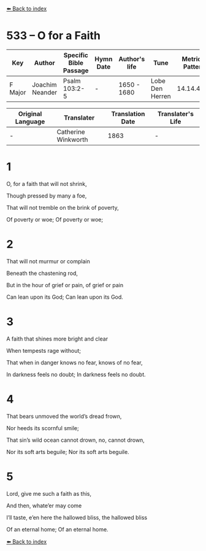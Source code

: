 [⬅️ Back to index](../README.md)

# 533 – O for a Faith

Key | Author   | Specific Bible Passage     |Hymn Date |Author's life |Tune |Metrical Pattern   |Composer/Source                                                                                        
-- | --------- | ---------------------------|----------|--------------|-----|-------------------|-------------   
F Major  | Joachim Neander      | Psalm 103:2-5 | -  | 1650 - 1680 | Lobe Den Herren | 14.14.4.7.8 | Chorale Book for England, 1863 

Original Language | Translater | Translation Date   | Translater's Life     
----------------- | --------- | --------------------|-------------   
\-  | Catherine Winkworth      | 1863 | -  | 1827 - 1878 



# 1

O, for a faith that will not shrink,

Though pressed by many a foe,

That will not tremble on the brink of poverty,

Of poverty or woe; Of poverty or woe;



# 2

That will not murmur or complain

Beneath the chastening rod,

But in the hour of grief or pain, of grief or pain

Can lean upon its God; Can lean upon its God.



# 3

A faith that shines more bright and clear

When tempests rage without;

That when in danger knows no fear, knows of no fear,

In darkness feels no doubt; In darkness feels no doubt.



# 4

That bears unmoved the world’s dread frown,

Nor heeds its scornful smile;

That sin’s wild ocean cannot drown, no, cannot drown,

Nor its soft arts beguile; Nor its soft arts beguile.



# 5

Lord, give me such a faith as this,

And then, whate’er may come

I’ll taste, e’en here the hallowed bliss, the hallowed bliss

Of an eternal home; Of an eternal home.

[⬅️ Back to index](../README.md)
